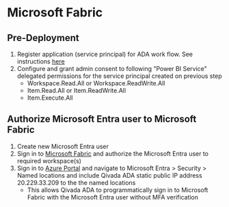 # Microsoft Fabric

## Pre-Deployment
1. Register application (service principal) for ADA work flow. See instructions [here](https://github.com/Qivada/ADA/tree/main/AzureDeployment/register-app)
2. Configure and grant admin consent to following "Power BI Service" delegated permissions for the service principal created on previous step
   - Workspace.Read.All or Workspace.ReadWrite.All
   - Item.Read.All or Item.ReadWrite.All
   - Item.Execute.All

## Authorize Microsoft Entra user to Microsoft Fabric
1. Create new Microsoft Entra user
2. Sign in to [Microsoft Fabric](https://app.fabric.microsoft.com/) and authorize the Microsoft Entra user to required workspace(s)
4. Sign in to [Azure Portal](https://portal.azure.com/) and navigate to Microsoft Entra > Security > Named locations and include Qivada ADA static public IP address 20.229.33.209 to the the named locations
   - This allows Qivada ADA to programmatically sign in to Microsoft Fabric with the Microsoft Entra user without MFA verification
